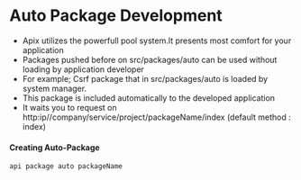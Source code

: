 # Auto Package Development
* Apix utilizes the powerfull pool system.It presents most comfort for your application
* Packages pushed before on src/packages/auto can be used without loading by application developer
* For example; Csrf package that in src/packages/auto is loaded by system manager.
* This package is included automatically to the developed application
* It waits you to request on http:ip//company/service/project/packageName/index (default method : index)


#### Creating Auto-Package

```
api package auto packageName

```


